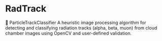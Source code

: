# RadTrack
🔬 ParticleTrackClassifier A heuristic image processing algorithm for detecting and classifying radiation tracks (alpha, beta, muon) from cloud chamber images using OpenCV and user-defined validation.
